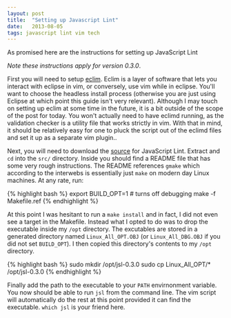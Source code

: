 ```yaml
---
layout: post
title:  "Setting up Javascript Lint"
date:   2013-08-05
tags: javascript lint vim tech
---
```


As promised here are the instructions for setting up JavaScript Lint 

*Note these instructions apply for version 0.3.0*. 

First you will need to setup [eclim](http://eclim.org/index.html). Eclim is a
layer of software that lets you interact with eclipse in vim, or conversely, use
vim while in eclipse.  You\'ll want to choose the headless install process
(otherwise you are just using Eclipse at which point this guide isn\'t very
relevant). Although I may touch on setting up eclim at some time in the future,
it is a bit outside of the scope of the post for today. You won\'t actually need
to have eclimd running, as the validation checker is a utility file that works
strictly in vim.  With that in mind, it should be relatively easy for one to
pluck the script out of the eclimd files and set it up as a separate vim
plugin.. 

Next, you will need to download the
[source](http://www.javascriptlint.com/download.htm) for JavaScript Lint.
Extract and `cd` into the `src/` directory.  Inside you should find a README
file that has some very rough instructions.  The README references `gmake` which
according to the interwebs is essentially just `make` on modern day Linux
machines.  At any rate, run:

{% highlight bash %}
export BUILD_OPT=1 # turns off debugging
make -f Makefile.ref
{% endhighlight %}

At this point I was hesitant to run a `make install` and in fact, I did not even
see a target in the Makefile.  Instead what I opted to do was to drop the
executable inside my `/opt` directory. The excutables are stored in a generated
directory named `Linux_All_OPT.OBJ` (or `Linux_All_DBG.OBJ` if you did not set
`BUILD_OPT`).  I then copied this directory's contents to my `/opt` directory.

{% highlight bash %}
sudo mkdir /opt/jsl-0.3.0
sudo cp Linux_All_OPT/* /opt/jsl-0.3.0
{% endhighlight %}

Finally add the path to the executable to your `PATH` envirnonment variable.
You now should be able to run `jsl` from the command line. The vim script will
automatically do the rest at this point provided it can find the executable.  `which jsl`
is your friend here.


